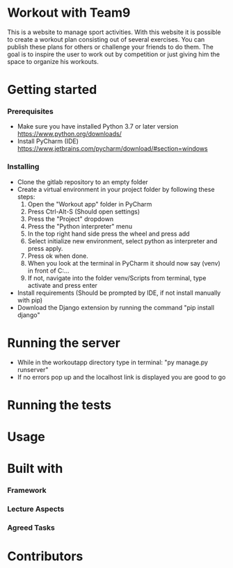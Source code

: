# Workout with Team9
This is a website to manage sport activities. 
With this website it is possible to create a workout plan consisting out of several exercises.
You can publish these plans for others or challenge your friends to do them.
The goal is to inspire the user to work out by competition or just giving him the space to organize his workouts.
# Getting started
### Prerequisites
* Make sure you have installed Python 3.7 or later version https://www.python.org/downloads/
* Install PyCharm (IDE) https://www.jetbrains.com/pycharm/download/#section=windows
### Installing
* Clone the gitlab repository to an empty folder
* Create a virtual environment in your project folder by following these steps:
    1. Open the "Workout app" folder in PyCharm
    2. Press Ctrl-Alt-S (Should open settings)
    3. Press the "Project" dropdown
    4. Press the "Python interpreter" menu
    5. In the top right hand side press the wheel and press add
    6. Select initialize new environment, select python as interpreter and press apply.
    7. Press ok when done.
    8. When you look at the terminal in PyCharm it should now say (venv) in front of C:\...
    9. If not, navigate into the folder venv/Scripts from terminal, type activate and press enter
* Install requirements (Should be prompted by IDE, if not install manually with pip)
* Download the Django extension by running the command "pip install django"
# Running the server
* While in the workoutapp directory type in terminal: "py manage.py runserver"     
* If no errors pop up and the localhost link is displayed you are good to go
# Running the tests
# Usage
# Built with
### Framework
### Lecture Aspects
### Agreed Tasks
# Contributors
